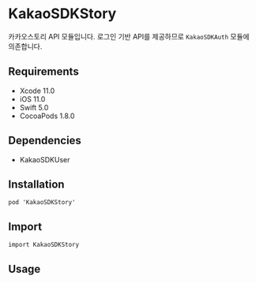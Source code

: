# KakaoSDKStory

카카오스토리 API 모듈입니다. 로그인 기반 API를 제공하므로 `KakaoSDKAuth` 모듈에 의존합니다.

## Requirements
- Xcode 11.0
- iOS 11.0
- Swift 5.0
- CocoaPods 1.8.0

## Dependencies
- KakaoSDKUser

## Installation
```
pod 'KakaoSDKStory'
```

## Import
```
import KakaoSDKStory
```

## Usage